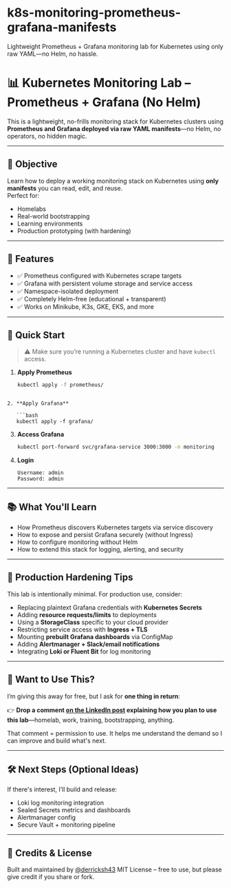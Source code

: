 # k8s-monitoring-prometheus-grafana-manifests
Lightweight Prometheus + Grafana monitoring lab for Kubernetes using only raw YAML—no Helm, no hassle.

# 📊 Kubernetes Monitoring Lab – Prometheus + Grafana (No Helm)

This is a lightweight, no-frills monitoring stack for Kubernetes clusters using **Prometheus and Grafana deployed via raw YAML manifests**—no Helm, no operators, no hidden magic.

---

## 🎯 Objective

Learn how to deploy a working monitoring stack on Kubernetes using **only manifests** you can read, edit, and reuse.  
Perfect for:
- Homelabs
- Real-world bootstrapping
- Learning environments
- Production prototyping (with hardening)

---

## 🔧 Features

- ✅ Prometheus configured with Kubernetes scrape targets
- ✅ Grafana with persistent volume storage and service access
- ✅ Namespace-isolated deployment
- ✅ Completely Helm-free (educational + transparent)
- ✅ Works on Minikube, K3s, GKE, EKS, and more

---

## 🚀 Quick Start

> ⚠️ Make sure you’re running a Kubernetes cluster and have `kubectl` access.

1. **Apply Prometheus**
   ```bash
   kubectl apply -f prometheus/
```

2. **Apply Grafana**

   ```bash
   kubectl apply -f grafana/
   ```

3. **Access Grafana**

   ```bash
   kubectl port-forward svc/grafana-service 3000:3000 -n monitoring
   ```

4. **Login**

   ```
   Username: admin
   Password: admin
   ```

---

## 📚 What You'll Learn

* How Prometheus discovers Kubernetes targets via service discovery
* How to expose and persist Grafana securely (without Ingress)
* How to configure monitoring without Helm
* How to extend this stack for logging, alerting, and security

---

## 🔐 Production Hardening Tips

This lab is intentionally minimal. For production use, consider:

* Replacing plaintext Grafana credentials with **Kubernetes Secrets**
* Adding **resource requests/limits** to deployments
* Using a **StorageClass** specific to your cloud provider
* Restricting service access with **Ingress + TLS**
* Mounting **prebuilt Grafana dashboards** via ConfigMap
* Adding **Alertmanager + Slack/email notifications**
* Integrating **Loki or Fluent Bit** for log monitoring

---

## 💬 Want to Use This?

I’m giving this away for free, but I ask for **one thing in return**:

👉 **Drop a comment [on the LinkedIn post](https://www.linkedin.com/in/derrickweil) explaining how you plan to use this lab**—homelab, work, training, bootstrapping, anything.

That comment = permission to use.
It helps me understand the demand so I can improve and build what's next.

---

## 🛠️ Next Steps (Optional Ideas)

If there's interest, I’ll build and release:

* Loki log monitoring integration
* Sealed Secrets metrics and dashboards
* Alertmanager config
* Secure Vault + monitoring pipeline

---

## 🙏 Credits & License

Built and maintained by [@derricksh43](https://github.com/derricksh43)
MIT License – free to use, but please give credit if you share or fork.

